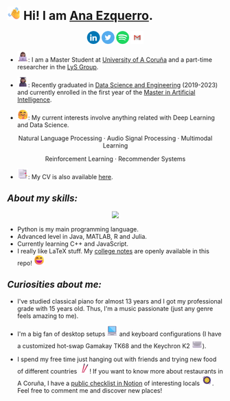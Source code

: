# <img class=" lazyloaded" src="emojis\Waving Hand.png" width="31" height="31"> **Hi! I am [Ana Ezquerro](https://anaezquerro.github.io).**  

<p align="center">
<a href='https://www.linkedin.com/in/anaezquerro01'><img alt="linkedin" src="svg/linkedin.svg" height='30px'/></a>
<a href='https://twitter.com/anaezquerro_/'><img alt="twitter" src="svg/twitter.svg" height='30px'/></a>
<a href="https://open.spotify.com/user/dy9u4ii1rujscosqiyvg8jh8j?si=a5032b6c825d49cc">
<img src="svg/spotify.svg" height="30px"></a>
<a href="mailto:anaezquerro0701@gmail.com">
<img src="svg/gmail.svg" height="30px"></a>
</p>


- <img class="lazyloaded" src="emojis\Woman Technologist Medium Skin Tone.png" width="25" height="25">: I am a Master Student at [University of A Coruña](https://www.udc.es/) and a part-time researcher in the [LyS Group](https://www.grupolys.org/).

- <img class="lazyloaded" src="emojis\Woman Student Medium Skin Tone.png" width="25" height="25">: Recently graduated in [Data Science and Engineering](https://estudos.udc.es/en/study/detail/614g02v01) (2019-2023) and currently enrolled in the first year of the [Master in Artificial Intelligence](https://mia.udc.es/).
- <img class="lazyloaded" src="emojis\Smiling Face with Open Hands.png" width="25" height="25">: My current interests involve anything related with Deep Learning and Data Science. 

<p align="center">Natural Language Processing · Audio Signal Processing · Multimodal Learning</p>
<p align="center">Reinforcement Learning · Recommender Systems</p>

- <img class="lazyloaded" src="emojis\Bookmark Tabs.png" width="25" height="25">: My CV is also available [here](https://anaezquerro.github.io/certificates/resume.pdf).

## _About my skills:_



<p align="center">
<img src="https://github-readme-stats.vercel.app/api/top-langs/?username=anaezquerro&theme=tokyonight">
</p>



- Python is my main programming language.
- Advanced level in Java, MATLAB, R and Julia.
- Currently learning C++ and JavaScript. 
- I really like LaTeX stuff. My [college notes](notes/) are openly available in this repo! <img class="lazyloaded" src="emojis\Grinning Face with Smiling Eyes.png" width="25" height="25"> 



## _Curiosities about me:_

- I've studied classical piano for almost 13 years and I got my professional grade with 15 years old. Thus, I'm a music passionate (just any genre feels amazing to me).

- I'm a big fan of desktop setups <img class="lazyloaded" src="emojis\Laptop.png" width="25" height="25"> and keyboard configurations (I have a customized hot-swap Gamakay TK68 and the Keychron K2 <img class="lazyloaded" src="emojis\Keyboard.png" width="25" height="25">).

- I spend my free time just hanging out with friends and trying new food of different countries <img class="lazyloaded" src="emojis\Chopsticks.png" width="25" height="25">! If you want to know more about restaurants in A Coruña, I have a [public checklist in Notion](https://www.notion.so/Restaurantes-925d5a91e5424a2c93f77faf54e891fa) of interesting locals <img class="lazyloaded" src="emojis\Shallow Pan of Food.png" width="25" height="25">. Feel free to comment me and discover new places!


